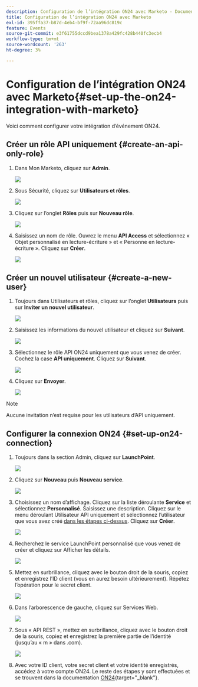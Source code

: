```yaml
---
description: Configuration de l’intégration ON24 avec Marketo - Documentation de Marketo - Documentation du produit
title: Configuration de l’intégration ON24 avec Marketo
exl-id: 395ffa37-b87d-4eb4-bf9f-72aa96dc819c
feature: Events
source-git-commit: e3f61755dccd9bea1378a429fc428b440fc3ecb4
workflow-type: tm+mt
source-wordcount: '263'
ht-degree: 3%

---
```


# Configuration de l’intégration ON24 avec Marketo{#set-up-the-on24-integration-with-marketo}

Voici comment configurer votre intégration d’événement ON24.

## Créer un rôle API uniquement {#create-an-api-only-role}

1. Dans Mon Marketo, cliquez sur **Admin**.

   ![](assets/set-up-the-on24-integration-with-marketo-1.png)

1. Sous Sécurité, cliquez sur **Utilisateurs et rôles**.

   ![](assets/set-up-the-on24-integration-with-marketo-2.png)

1. Cliquez sur l’onglet **Rôles** puis sur **Nouveau rôle**.

   ![](assets/set-up-the-on24-integration-with-marketo-3.png)

1. Saisissez un nom de rôle. Ouvrez le menu **API Access** et sélectionnez « Objet personnalisé en lecture-écriture » et « Personne en lecture-écriture ». Cliquez sur **Créer**.

   ![](assets/set-up-the-on24-integration-with-marketo-4.png)

## Créer un nouvel utilisateur {#create-a-new-user}

1. Toujours dans Utilisateurs et rôles, cliquez sur l’onglet **Utilisateurs** puis sur **Inviter un nouvel utilisateur**.

   ![](assets/set-up-the-on24-integration-with-marketo-5.png)

1. Saisissez les informations du nouvel utilisateur et cliquez sur **Suivant**.

   ![](assets/set-up-the-on24-integration-with-marketo-6.png)

1. Sélectionnez le rôle API ON24 uniquement que vous venez de créer. Cochez la case **API uniquement**. Cliquez sur **Suivant**.

   ![](assets/set-up-the-on24-integration-with-marketo-7.png)

1. Cliquez sur **Envoyer**.

   ![](assets/set-up-the-on24-integration-with-marketo-8.png)

>[!NOTE]
>
>Aucune invitation n’est requise pour les utilisateurs d’API uniquement.

## Configurer la connexion ON24 {#set-up-on24-connection}

1. Toujours dans la section Admin, cliquez sur **LaunchPoint**.

   ![](assets/set-up-the-on24-integration-with-marketo-9.png)

1. Cliquez sur **Nouveau** puis **Nouveau service**.

   ![](assets/set-up-the-on24-integration-with-marketo-10.png)

1. Choisissez un nom d’affichage. Cliquez sur la liste déroulante **Service** et sélectionnez **Personnalisé**. Saisissez une description. Cliquez sur le menu déroulant Utilisateur API uniquement et sélectionnez l’utilisateur que vous avez créé [dans les étapes ci-dessus](#create-a-new-user). Cliquez sur **Créer**.

   ![](assets/set-up-the-on24-integration-with-marketo-11.png)

1. Recherchez le service LaunchPoint personnalisé que vous venez de créer et cliquez sur Afficher les détails.

   ![](assets/set-up-the-on24-integration-with-marketo-12.png)

1. Mettez en surbrillance, cliquez avec le bouton droit de la souris, copiez et enregistrez l’ID client (vous en aurez besoin ultérieurement). Répétez l’opération pour le secret client.

   ![](assets/set-up-the-on24-integration-with-marketo-13.png)

1. Dans l’arborescence de gauche, cliquez sur Services Web.

   ![](assets/set-up-the-on24-integration-with-marketo-14.png)

1. Sous « API REST », mettez en surbrillance, cliquez avec le bouton droit de la souris, copiez et enregistrez la première partie de l’identité (jusqu’au « m » dans .com).

   ![](assets/set-up-the-on24-integration-with-marketo-15.png)

1. Avec votre ID client, votre secret client et votre identité enregistrés, accédez à votre compte ON24. Le reste des étapes y sont effectuées et se trouvent dans la documentation [ON24](https://support.on24.com/hc/en-us/articles/21420762650523-Data-Integration-Setup-Instructions-When-Using-Marketo-Registration-Option-1){target="_blank"}.
